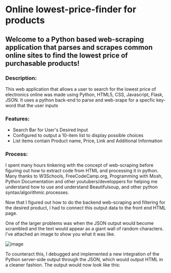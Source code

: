 # Online lowest-price-finder for products

## Welcome to a Python based web-scraping application that parses and scrapes common online sites to find the lowest price of purchasable products!

### Description:
This web application that allows a user to search for the lowest price of electronics online was made using Python, HTML5, CSS, Javascript, Flask, JSON. It uses a python back-end to parse and web-srape for a specfic key-word that the user inputs 

### Features:
+ Search Bar for User's Desired Input
+ Configured to output a 10-item list to display possible choices
+ List items contain Product name, Price, Link and Additional Information

### Process:
I spent many hours tinkering with the concept of web-scraping before figuring out how to extract code from HTML and processing it in python. Many thanks to W3Schools, FreeCodeCamp.org, Programming with Mosh, Python Documentation and other youtubers/developpers for helping me understand how to use and understand Beautifulsoup, and other python syntax/algorithmic processes.

Now that I figured out how to do the backend web-scraping and filtering for the desired product, I had to connect this output data to the front end HTML page.








One of the larger problems was when the JSON output would become scrambled and the text would appear as a giant wall of random characters. I've attached an image to show you what it was like.

![image](https://user-images.githubusercontent.com/111328484/212561981-d95c166a-3ea5-4ee5-b427-29f2055d32da.png)


To counteract this, I debugged and implemented a new integration of the Python server-side output through the JSON, which would output HTML in a cleaner fashion. The output would now look like this:


